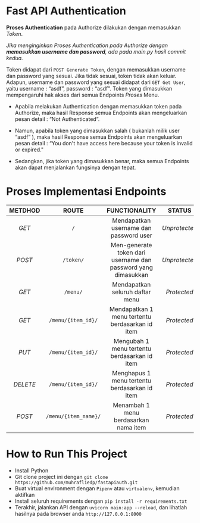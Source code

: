 # Fast API Authentication

**Proses Authentication** pada Authorize dilakukan dengan memasukkan *Token*.

_Jika menginginkan Proses Authentication pada Authorize dengan **memasukkan username dan password**, ada pada main.py hasil commit kedua._

Token didapat dari `POST Generate Token`, dengan memasukkan username dan password yang sesuai. Jika tidak sesuai, token tidak akan keluar. Adapun, username dan password yang sesuai didapat dari `GET Get User`, yaitu username : “asdf”, password : “asdf”.
Token yang dimasukkan mempengaruhi hak akses dari semua Endpoints _Proses_ Menu. 

* Apabila melakukan Authentication dengan memasukkan token pada Authorize, maka hasil Response semua Endpoints akan mengeluarkan pesan detail : “Not Authenticated”. 

* Namun, apabila token yang dimasukkan salah ( bukanlah milik user “asdf” ), maka hasil Response semua Endpoints akan mengeluarkan pesan detail : “You don't have access here because your token is invalid or expired."

* Sedangkan, jika token yang dimasukkan benar, maka semua Endpoints akan dapat menjalankan fungsinya dengan tepat.

# Proses Implementasi Endpoints
**METDHOD**|**ROUTE**|**FUNCTIONALITY**|**STATUS**
:-----:|:-----:|:-----:|:-----:
_GET_|`/`|Mendapatkan username dan password user|_Unprotected_
_POST_|`/token/`|Men-generate token dari username dan password yang dimasukkan|_Unprotected_
_GET_|`/menu/`|Mendapatkan seluruh daftar menu|_Protected_
_GET_|`/menu/{item_id}/`|Mendapatkan 1 menu tertentu berdasarkan id item|_Protected_
_PUT_|`/menu/{item_id}/`|Mengubah 1 menu tertentu berdasarkan id item|_Protected_
_DELETE_|`/menu/{item_id}/`|Menghapus 1 menu tertentu berdasarkan id item|_Protected_
_POST_|`/menu/{item_name}/`|Menambah 1 menu berdasarkan nama item|_Protected_

# How to Run This Project
* Install Python
* Git clone project ini dengan `git clone https://github.com/muhrafliedp/fastapiauth.git`
* Buat virtual environment dengan `Pipenv` atau `virtualenv`, kemudian aktifkan
* Install seluruh requirements dengan `pip install -r requirements.txt`
* Terakhir, jalankan API dengan `uvicorn main:app --reload`, dan lihatlah hasilnya pada browser anda `http://127.0.0.1:8000`
